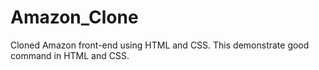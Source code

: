 # Amazon_Clone
Cloned Amazon front-end using HTML and CSS.
This demonstrate good command in HTML and CSS.
